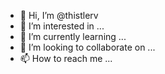 - 👋 Hi, I’m @thistlerv
- 👀 I’m interested in ...
- 🌱 I’m currently learning ...
- 💞️ I’m looking to collaborate on ...
- 📫 How to reach me ...

<!---
thistlerv/thistlerv is a ✨ special ✨ repository because its `README.md` (this file) appears on your GitHub profile.
You can click the Preview link to take a look at your changes.
--->
